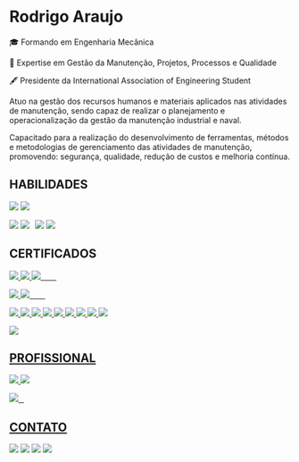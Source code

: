 <h1 align="left">
 
  <br>
  Rodrigo Araujo
  <br>
</h1>



🎓 Formando em Engenharia Mecânica

🦺 Expertise em Gestão da Manutenção, Projetos, Processos e Qualidade

🖋 Presidente da International Association of Engineering Student
 
 
Atuo na gestão dos recursos humanos e materiais aplicados nas atividades de manutenção, sendo capaz de realizar o planejamento e operacionalização da gestão da manutenção industrial e naval.

Capacitado para a realização do desenvolvimento de ferramentas, métodos e metodologias de gerenciamento das atividades de manutenção, promovendo: segurança, qualidade, redução de custos e melhoria contínua. 

## HABILIDADES
<img src="https://badgen.net/badge/AutoCAD%202D/★★★☆☆/red" target="_blank"> <img src="https://badgen.net/badge/AutoCAD%203D/★★☆☆☆/red" target="_blank">

<img src="https://badgen.net/badge/MS%20Excel/★★☆☆☆/green" target="_blank"> <img src="https://badgen.net/badge/MS%20Project/★★★★★/green" target="_blank">⠀<img src="https://badgen.net/badge/MS%20Word/★★★☆☆/green" target="_blank"> <img src="https://badgen.net/badge/MS%20PowerPoint/★★★★★/green" target="_blank">⠀





## CERTIFICADOS
<a href="https://raw.githubusercontent.com/gestordamanutencao/gestordamanutencao/main/docs/certificados/Mec%C3%A2nico%20de%20Motores%20a%20Diesel.pdf" target="_blank"><img src="https://badgen.net/badge/SENAI%20PA/Mecânico%20de%20Motores%20a%20Diesel/pink" target="_blank"> <img src="https://badgen.net/badge/SENAI%20PA/Segurança%20do%20Trabalho/pink" target="_blank"> <img src="https://badgen.net/badge/SENAI%20PA/Logística - 5S/pink" target="_blank">
⠀
⠀


<img src="https://badgen.net/badge/IEL%20PA/Gerenciamento%20de%20Projetos%20MS%20Project/orange" target="_blank"> <img src="https://badgen.net/badge/IEL%20PA/Analista%20de%20Controle%20de%20Produção/orange" target="_blank">
⠀
⠀


<img src="https://badgen.net/badge/ENGETELES/Melhorias%20Especificas/blue" target="_blank"> <img src="https://badgen.net/badge/ENGETELES/Manutenção%20Planejada/blue" target="_blank">
<img src="https://badgen.net/badge/ENGETELES/Manutenção%20Autônoma/blue" target="_blank"> <img src="https://badgen.net/badge/ENGETELES/Gestão%20de%20Projetos/blue" target="_blank">
<img src="https://badgen.net/badge/ENGETELES/Gestão%20de%20Estoque%20da%20Manutenção/blue" target="_blank"> <img src="https://badgen.net/badge/ENGETELES/Formação%20de%20Planejadores%20de%20Manutenção/blue" target="_blank">
<img src="https://badgen.net/badge/ENGETELES/Formação%20de%20Analistas%20de%20Manutenção/blue" target="_blank"> <img src="https://badgen.net/badge/ENGETELES/Gestão%20de%20Paradas%20de%20Manutenção/blue" target="_blank">
<img src="https://badgen.net/badge/ENGETELES/Engenharia%20de%20Confiabilidade/blue" target="_blank">

<img src="https://badgen.net/badge/Instituto%20Naval%20da%20Amazônia/Coordenador%20de%20Manutenção%20Naval/green" target="_blank">


## PROFISSIONAL


<img src="https://badgen.net/badge/Autônomo/Consultoria%20em%20Manutenção%20Naval/black" target="_blank"> 

<img src="https://badgen.net/badge/Almáa%20Engenharia/Estagiário%20dos%20Processos%20da%20Qualidade/yellow" target="_blank"> 

<img src="https://badgen.net/badge/Camila%20Navegação%20e%20Transportes/Estagiário%20de%20Gestão%20da%20Qualidade/black" target="_blank">⠀


## CONTATO
<div>

<a href="https://wa.me/5591981431839" target="_blank"><img src="https://img.shields.io/badge/WhatsApp-25D366?style=for-the-badge&logo=whatsapp&logoColor=white" target="_blank"></a>
<a href="https://t.me/gestordamanutencao" target="_blank"><img src="https://img.shields.io/badge/Telegram-2CA5E0?style=for-the-badge&logo=telegram&logoColor=white" target="_blank"></a> <a href="https://instagram.com/gestordamanutencao" target="_blank"><img src="https://img.shields.io/badge/-Instagram-%23E4405F?style=for-the-badge&logo=instagram&logoColor=white" target="_blank"></a> <a href="https://www.linkedin.com/in/gestordamanutencao" target="_blank"><img src="https://img.shields.io/badge/-LinkedIn-%230077B5?style=for-the-badge&logo=linkedin&logoColor=white" target="_blank"></a> 

</div>
